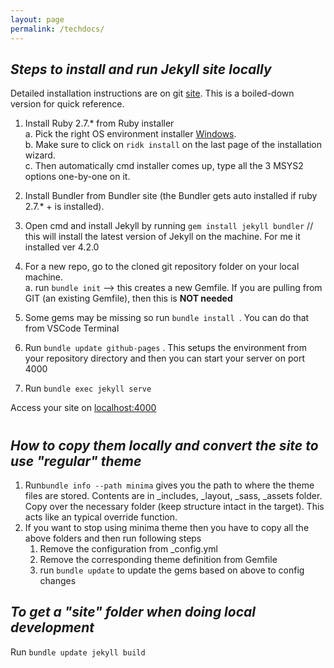 ```yaml
---
layout: page
permalink: /techdocs/
---
```


## _Steps to install and run Jekyll site locally_

Detailed installation instructions are on git [site](https://docs.github.com/en/free-pro-team@latest/github/working-with-github-pages/setting-up-a-github-pages-site-with-jekyll). This is a boiled-down version for quick reference.

1. Install Ruby 2.7.* from Ruby installer  
    a. Pick the right OS environment installer [Windows](https://rubyinstaller.org/downloads/).  
    b. Make sure to click on `ridk install` on the last page of the installation wizard.  
    c. Then automatically cmd installer comes up,  type  all the 3 MSYS2 options one-by-one on it. 

2. Install Bundler from Bundler site  (the Bundler gets auto installed if ruby 2.7.* + is installed). 

3. Open cmd and install Jekyll by running `gem install jekyll bundler` // this will install the latest version of Jekyll on the machine. For me it installed ver 4.2.0 

4. For a new repo, go to the cloned git repository folder on your local machine.  
    a. run `bundle init` --> this creates a new Gemfile. If you are pulling from GIT (an existing Gemfile), then this is **NOT needed**

5. Some gems may be missing so run `bundle install `. You can do that from VSCode Terminal
6. Run `bundle update github-pages` . This setups the environment from your repository directory and then you can start your server on port 4000
7. Run `bundle exec jekyll serve`

Access your site on [localhost:4000](http://localhost:4000/)
#
## _How to copy them locally and convert the site to use "regular" theme_ 
1. Run`bundle info --path minima` gives you the path to where the theme files are stored. Contents are in _includes, _layout, _sass, _assets folder. Copy over the necessary folder (keep structure intact in the target). This acts like an typical override function. 
2. If you want to stop using minima theme then you have to copy all the above folders and then run following steps  
    1. Remove the configuration from _config.yml 
    2. Remove the corresponding theme definition from Gemfile 
    3. run `bundle update` to update the gems based on above to config changes 


## _To get a "_site" folder_ when doing local development_

Run `bundle update jekyll build`


